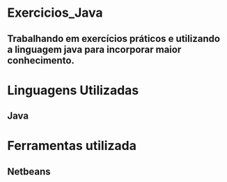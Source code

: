 # Exercicios_Java

## Trabalhando em exercícios práticos e utilizando a linguagem java para incorporar maior conhecimento.

# Linguagens Utilizadas 

## Java

# Ferramentas utilizada 

## Netbeans 

